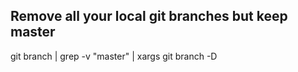 ## Remove all your local git branches but keep master

git branch | grep -v "master" | xargs git branch -D 
